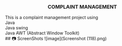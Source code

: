 <h3 align="center">COMPLAINT MANAGEMENT</h3>
This is a complaint management project using 
<br>
Java 
<br>
Java swing
<br>
Java AWT (Abstract Window Toolkit)
<br>
## 📷 ScreenShots 
![image](Screenshot (118).png)

